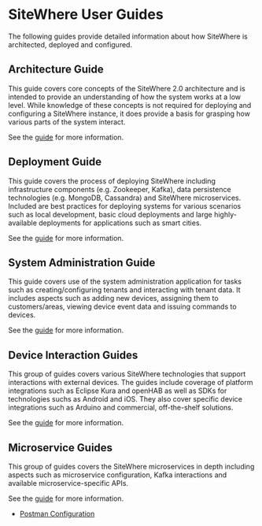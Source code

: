 # SiteWhere User Guides

<Seo/>

The following guides provide detailed information about how SiteWhere is
architected, deployed and configured.

## Architecture Guide

This guide covers core concepts of the SiteWhere 2.0 architecture and is intended
to provide an understanding of how the system works at a low level. While knowledge
of these concepts is not required for deploying and configuring a SiteWhere instance,
it does provide a basis for grasping how various parts of the system interact.

See the [guide](./architecture/) for more information.

## Deployment Guide

This guide covers the process of deploying SiteWhere including
infrastructure components (e.g. Zookeeper, Kafka), data persistence
technologies (e.g. MongoDB, Cassandra) and SiteWhere microservices.
Included are best practices for deploying systems for various scenarios
such as local development, basic cloud deployments and large
highly-available deployments for applications such as smart cities.

See the [guide](./deployment/) for more information.

## System Administration Guide

This guide covers use of the system administration application
for tasks such as creating/configuring tenants and interacting
with tenant data. It includes aspects such as adding new devices,
assigning them to customers/areas, viewing device event data and
issuing commands to devices.

See the [guide](./administration/) for more information.

## Device Interaction Guides

This group of guides covers various SiteWhere technologies that support
interactions with external devices. The guides include coverage of
platform integrations such as Eclipse Kura and openHAB as well
as SDKs for technologies suchs as Android and iOS. They also cover
specific device integrations such as Arduino and commercial,
off-the-shelf solutions.

See the [guide](./devices/) for more information.

## Microservice Guides

This group of guides covers the SiteWhere microservices in depth including
aspects such as microservice configuration, Kafka interactions and available
microservice-specific APIs.

See the [guide](./microservices/) for more information.

* [Postman Configuration](./postman-configuration.md)
